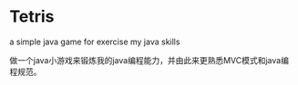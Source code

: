 # Tetris
a simple java game for  exercise my java skills

做一个java小游戏来锻炼我的java编程能力，并由此来更熟悉MVC模式和java编程规范。
